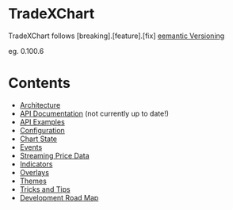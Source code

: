# TradeXChart

TradeXChart follows [breaking].[feature].[fix] [eemantic Versioning](https://semver.org/)

eg. 0.100.6


# Contents

* [Architecture](architecture.md)
* [API Documentation](https://tradex-app.github.io/TradeX-chart/api/) (not currently up to date!)
* [API Examples](api-examples.md)
* [Configuration](configuration.md)
* [Chart State](state.md)
* [Events](events.md)
* [Streaming Price Data](streaming-price-data.md)
* [Indicators](indicators.md)
* [Overlays](overlays.md)
* [Themes](themes.md)
* [Tricks and Tips](tricks_tips.md)
* [Development Road Map](TradeX-chart-Development-Roadmap.pdf)

